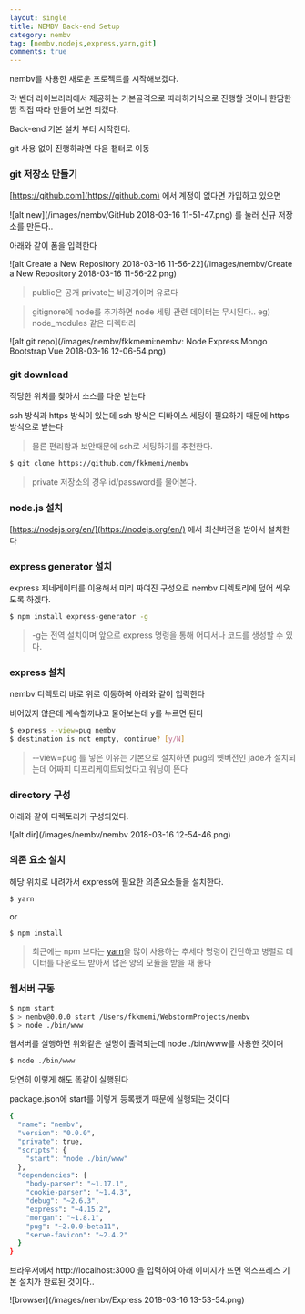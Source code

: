 ```yaml
---
layout: single
title: NEMBV Back-end Setup
category: nembv
tag: [nembv,nodejs,express,yarn,git]
comments: true
---
```


nembv를 사용한 새로운 프로젝트를 시작해보겠다.

각 벤더 라이브러리에서 제공하는 기본골격으로 따라하기식으로 진행할 것이니 한땀한땀 직접 따라 만들어 보면 되겠다. 

Back-end 기본 설치 부터 시작한다.

git 사용 없이 진행하랴면 다음 챕터로 이동

### git 저장소 만들기

[https://github.com](https://github.com) 에서 계정이 없다면 가입하고 있으면


![alt new](/images/nembv/GitHub 2018-03-16 11-51-47.png) 를 눌러 신규 저장소를 만든다..

아래와 같이 폼을 입력한다 

![alt Create a New Repository 2018-03-16 11-56-22](/images/nembv/Create a New Repository 2018-03-16 11-56-22.png) 

> public은 공개 private는 비공개이며 유료다

> gitignore에 node를 추가하면 node 세팅 관련 데이터는 무시된다.. eg) node_modules 같은 디렉터리


![alt git repo](/images/nembv/fkkmemi:nembv: Node Express Mongo Bootstrap Vue 2018-03-16 12-06-54.png) 

### git download

적당한 위치를 찾아서 소스를 다운 받는다

ssh 방식과 https 방식이 있는데 ssh 방식은 디바이스 세팅이 필요하기 때문에 https 방식으로 받는다

> 물론 편리함과 보안때문에 ssh로 세팅하기를 추천한다.

```bash
$ git clone https://github.com/fkkmemi/nembv
```

> private 저장소의 경우 id/password를 물어본다.

### node.js 설치

[https://nodejs.org/en/](https://nodejs.org/en/) 에서 최신버전을 받아서 설치한다

### express generator 설치

express 제네레이터를 이용해서 미리 짜여진 구성으로 nembv 디렉토리에 덮어 씌우도록 하겠다.

```bash
$ npm install express-generator -g
```

> -g는 전역 설치이며 앞으로 express 명령을 통해 어디서나 코드를 생성할 수 있다.

### express 설치

nembv 디렉토리 바로 위로 이동하여 아래와 같이 입력한다 

비어있지 않은데 계속할꺼냐고 물어보는데 y를 누르면 된다

```bash
$ express --view=pug nembv
$ destination is not empty, continue? [y/N] 
```

> --view=pug 를 넣은 이유는 기본으로 설치하면 pug의 옛버전인 jade가 설치되는데 어짜피 디프리케이트되었다고 워닝이 뜬다

### directory 구성

아래와 같이 디렉토리가 구성되었다.

![alt dir](/images/nembv/nembv 2018-03-16 12-54-46.png)

### 의존 요소 설치

해당 위치로 내려가서 express에 필요한 의존요소들을 설치한다.

```bash
$ yarn 
```

or

```bash
$ npm install
```

> 최근에는 npm 보다는 [yarn](https://yarnpkg.com/en/)을 많이 사용하는 추세다 명령이 간단하고 병렬로 데이터를 다운로드 받아서 많은 양의 모듈을 받을 때 좋다

### 웹서버 구동

```bash
$ npm start
$ > nembv@0.0.0 start /Users/fkkmemi/WebstormProjects/nembv
$ > node ./bin/www
```

웹서버를 실행하면 위와같은 설명이 출력되는데 node ./bin/www를 사용한 것이며

```bash
$ node ./bin/www
```

당연히 이렇게 해도 똑같이 실행된다


package.json에 start를 이렇게 등록했기 때문에 실행되는 것이다  

```bash
{
  "name": "nembv",
  "version": "0.0.0",
  "private": true,
  "scripts": {
    "start": "node ./bin/www"
  },
  "dependencies": {
    "body-parser": "~1.17.1",
    "cookie-parser": "~1.4.3",
    "debug": "~2.6.3",
    "express": "~4.15.2",
    "morgan": "~1.8.1",
    "pug": "~2.0.0-beta11",
    "serve-favicon": "~2.4.2"
  }
}
```

브라우저에서 http://localhost:3000 을 입력하여 아래 이미지가 뜨면 익스프레스 기본 설치가 완료된 것이다..

![browser](/images/nembv/Express 2018-03-16 13-53-54.png)
